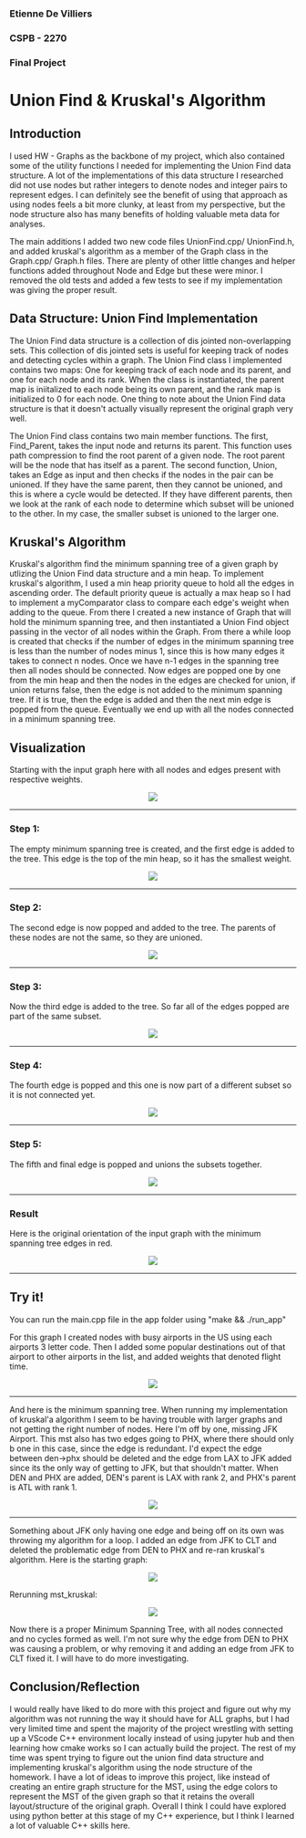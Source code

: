 ### Etienne De Villiers
### CSPB - 2270
### Final Project

# Union Find & Kruskal's Algorithm

## Introduction
I used HW - Graphs as the backbone of my project, which also contained some of the utility functions I needed for implementing the Union Find data structure. A lot of the implementations of this data structure I researched did not use nodes but rather integers to denote nodes and integer pairs to represent edges. I can definitely see the benefit of using that approach as using nodes feels a bit more clunky, at least from my perspective, but the node structure also has many benefits of holding valuable meta data for analyses. 

The main additions I added two new code files UnionFind.cpp/ UnionFind.h, and added kruskal's algorithm as a member of the Graph class in the Graph.cpp/ Graph.h files. There are plenty of other little changes and helper functions added throughout Node and Edge but these were minor. I removed the old tests and added a few tests to see if my implementation was giving the proper result.

## Data Structure: Union Find Implementation
The Union Find data structure is a collection of dis jointed non-overlapping sets. This collection of dis jointed sets is useful for keeping track of nodes and detecting cycles within a graph. The Union Find class I implemented contains two maps: One for keeping track of each node and its parent, and one for each node and its rank. When the class is instantiated, the parent map is iniitalized to each node being its own parent, and the rank map is initialized to 0 for each node. One thing to note about the Union Find data structure is that it doesn't actually visually represent the original graph very well.

The Union Find class contains two main member functions. The first, Find_Parent, takes the input node and returns its parent. This function uses path compression to find the root parent of a given node. The root parent will be the node that has itself as a parent. The second function, Union, takes an Edge as input and then checks if the nodes in the pair can be unioned. If they have the same parent, then they cannot be unioned, and this is where a cycle would be detected. If they have different parents, then we look at the rank of each node to determine which subset will be unioned to the other. In my case, the smaller subset is unioned to the larger one. 


## Kruskal's Algorithm
Kruskal's algorithm find the minimum spanning tree of a given graph by utlizing the Union Find data structure and a min heap. To implement kruskal's algorithm, I used a min heap priority queue to hold all the edges in ascending order. The default priority queue is actually a max heap so I had to implement a myComparator class to compare each edge's weight when adding to the queue. From there I created a new instance of Graph that will hold the minimum spanning tree, and then instantiated a Union Find object passing in the vector of all nodes within the Graph. From there a while loop is created that checks if the number of edges in the minimum spanning tree is less than the number of nodes minus 1, since this is how many edges it takes to connect n nodes. Once we have n-1 edges in the spanning tree then all nodes should be connected. Now edges are popped one by one from the min heap and then the nodes in the edges are checked for union, if union returns false, then the edge is not added to the minimum spanning tree. If it is true, then the edge is added and then the next min edge is popped from the queue. Eventually we end up with all the nodes connected in a minimum spanning tree.


## Visualization
Starting with the input graph here with all nodes and edges present with respective weights.
<p align="center">
  <img src="https://github.com/etiennedv/graph-final-project/assets/10566058/f15b58b3-820d-4903-8a4f-a163b6a63be6"/> 
</p>

---

### Step 1:
The empty minimum spanning tree is created, and the first edge is added to the tree. This edge is the top of the min heap, so it has the smallest weight. 
<p align="center">
  <img src="https://github.com/etiennedv/graph-final-project/assets/10566058/a29477fa-d840-48cb-afd5-f9b16a130fcf" /> 
</p>

---

### Step 2:
The second edge is now popped and added to the tree. The parents of these nodes are not the same, so they are unioned.
<p align="center">
  <img src="https://github.com/etiennedv/graph-final-project/assets/10566058/5240154a-47da-4d0d-834d-4a4280c75758" /> 
</p>

---

### Step 3:
Now the third edge is added to the tree. So far all of the edges popped are part of the same subset.
<p align="center">
  <img src="https://github.com/etiennedv/graph-final-project/assets/10566058/d09b7503-ebbb-433c-9be9-ec7308e2928e" /> 
</p>

---

### Step 4:
The fourth edge is popped and this one is now part of a different subset so it is not connected yet. 
<p align="center">
  <img src="https://github.com/etiennedv/graph-final-project/assets/10566058/2e38c34a-86ef-4f0c-811d-2d9ad9b702a1" /> 
</p>

---

### Step 5:
The fifth and final edge is popped and unions the subsets together. 
<p align="center">
  <img src="https://github.com/etiennedv/graph-final-project/assets/10566058/54e797f5-9533-4aef-ae3d-3f0336a58043" /> 
</p>

---

### Result
Here is the original orientation of the input graph with the minimum spanning tree edges in red. 
<p align="center">
  <img src="https://github.com/etiennedv/graph-final-project/assets/10566058/8a866acb-ec73-4365-a200-c909e2303aae" /> 
</p>

---

## Try it!
You can run the main.cpp file in the app folder using "make && ./run_app"

For this graph I created nodes with busy airports in the US using each airports 3 letter code. Then I added some popular destinations out of that airport to other airports in the list, and added weights that denoted flight time. 


<p align="center">
  <img src="https://github.com/etiennedv/graph-final-project/assets/10566058/ad7cd63e-c573-475c-b4b9-a16797b90926" /> 
</p>

---

And here is the minimum spanning tree. When running my implementation of kruskal'a algorithm I seem to be having trouble with larger graphs and not getting the right number of nodes. Here I'm off by one, missing JFK Airport. This mst also has two edges going to PHX, where there should only b one in this case, since the edge is redundant. I'd expect the edge between den->phx should be deleted and the edge from LAX to JFK added since its the only way of getting to JFK, but that shouldn't matter. When DEN and PHX are added, DEN's parent is LAX with rank 2, and PHX's parent is ATL with rank 1. 
<p align="center">
  <img src="https://github.com/etiennedv/graph-final-project/assets/10566058/cd8d71fc-6ce8-4e6b-9fa5-fe0211bb8099" /> 
</p>

---

Something about JFK only having one edge and being off on its own was throwing my algorithm for a loop. I added an edge from JFK to CLT and deleted the problematic edge from DEN to PHX and re-ran kruskal's algorithm.
Here is the starting graph:
<p align="center">
  <img src="https://github.com/etiennedv/graph-final-project/assets/10566058/b80d02a3-b05c-4ff7-8567-f30ceb43b894" /> 
</p>


Rerunning mst_kruskal:
<p align="center">
  <img src="https://github.com/etiennedv/graph-final-project/assets/10566058/a61b595a-516c-41a2-8423-b703b078acba" /> 
</p>
Now there is a proper Minimum Spanning Tree, with all nodes connected and no cycles formed as well. I'm not sure why the edge from DEN to PHX was causing a problem, or why removing it and adding an edge from JFK to CLT fixed it. I will have to do more investigating.

## Conclusion/Reflection
I would really have liked to do more with this project and figure out why my algorithm was not running the way it should have for ALL graphs, but I had very limited time and spent the majority of the project wrestling with setting up a VScode C++ environment locally instead of using jupyter hub and then learning how cmake works so I can actually build the project. The rest of my time was spent trying to figure out the union find data structure and implementing kruskal's algorithm using the node structure of the homework. I have a lot of ideas to improve this project, like instead of creating an entire graph structure for the MST, using the edge colors to represent the MST of the given graph so that it retains the overall layout/structure of the original graph. Overall I think I could have explored using python better at this stage of my C++ experience, but I think I learned a lot of valuable C++ skills here. 






